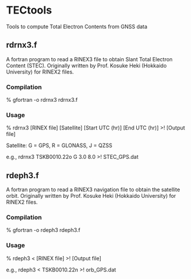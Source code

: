 # TECtools
Tools to compute Total Electron Contents from GNSS data

## rdrnx3.f 

A fortran program to read a RINEX3 file to obtain Slant Total Electron Content (STEC). Originally written by Prof. Kosuke Heki (Hokkaido University) for RINEX2 files. 

### Compilation 

% gfortran -o rdrnx3 rdrnx3.f

### Usage 

% rdrnx3 [RINEX file] [Satellite] [Start UTC (hr)] [End UTC (hr)] >! [Output file] 

  Satellite: G = GPS, R = GLONASS, J = QZSS

  e.g., rdrnx3 TSKB0010.22o G 3.0 8.0 >! STEC_GPS.dat

## rdeph3.f 

A fortran program to read a RINEX3 navigation file to obtain the satellite orbit. Originally written by Prof. Kosuke Heki (Hokkaido University) for RINEX2 files. 

### Compilation 

% gfortran -o rdeph3 rdeph3.f 

### Usage 

% rdeph3 < [RINEX file] >! [Output file]

  e.g., rdeph3 < TSKB0010.22n >! orb_GPS.dat
  
